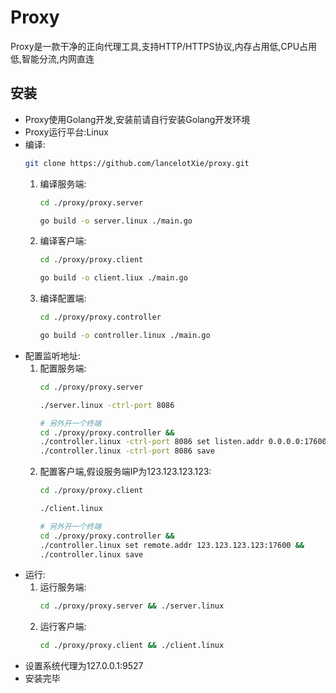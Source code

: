 # Proxy
Proxy是一款干净的正向代理工具,支持HTTP/HTTPS协议,内存占用低,CPU占用低,智能分流,内网直连

## 安装
- Proxy使用Golang开发,安装前请自行安装Golang开发环境
- Proxy运行平台:Linux
- 编译:
  ```sh
  git clone https://github.com/lancelotXie/proxy.git
  ```
  1. 编译服务端:
        ```sh
        cd ./proxy/proxy.server
        ```
        ```sh
        go build -o server.linux ./main.go
        ```
    2. 编译客户端:
        ```sh
        cd ./proxy/proxy.client
        ```
        ```sh
        go build -o client.liux ./main.go
        ```
    3. 编译配置端:
        ```sh
        cd ./proxy/proxy.controller
        ```
        ```sh
        go build -o controller.linux ./main.go
        ```
- 配置监听地址:
    1. 配置服务端:
        ```sh
        cd ./proxy/proxy.server
        ```
        ```sh
        ./server.linux -ctrl-port 8086
        ```
        ```sh
        # 另外开一个终端
        cd ./proxy/proxy.controller &&
        ./controller.linux -ctrl-port 8086 set listen.addr 0.0.0.0:17600 &&
        ./controller.linux -ctrl-port 8086 save
        ```
    2. 配置客户端,假设服务端IP为123.123.123.123:
        ```sh
        cd ./proxy/proxy.client
        ```
        ```sh
        ./client.linux
        ```
        ```sh
        # 另外开一个终端
        cd ./proxy/proxy.controller &&
        ./controller.linux set remote.addr 123.123.123.123:17600 &&
        ./controller.linux save
        ```
- 运行:
    1. 运行服务端:
        ```sh
        cd ./proxy/proxy.server && ./server.linux
        ```
    2. 运行客户端:
        ```sh
        cd ./proxy/proxy.client && ./client.linux
        ```
- 设置系统代理为127.0.0.1:9527
- 安装完毕